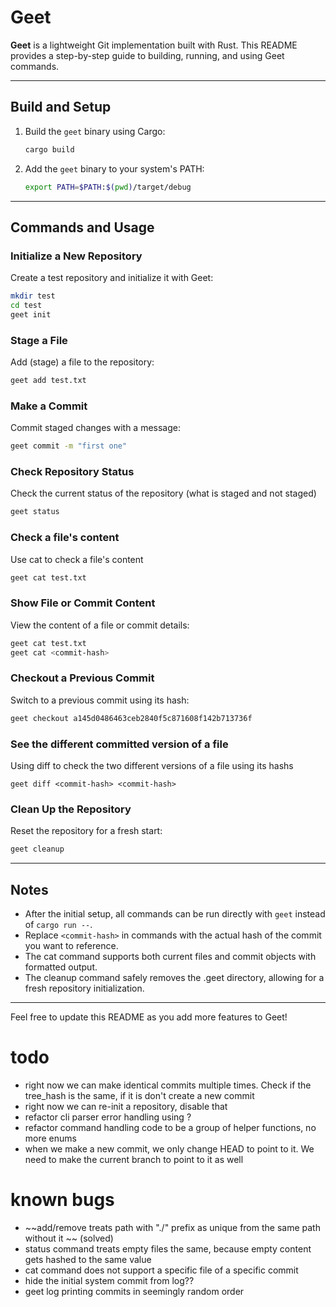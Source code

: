 # Geet

**Geet** is a lightweight Git implementation built with Rust. This README provides a step-by-step guide to building, running, and using Geet commands.

---

## Build and Setup

1. Build the `geet` binary using Cargo:

   ```bash
   cargo build
   ```

2. Add the `geet` binary to your system's PATH:
   ```bash
   export PATH=$PATH:$(pwd)/target/debug
   ```

---

## Commands and Usage

### Initialize a New Repository

Create a test repository and initialize it with Geet:

```bash
mkdir test
cd test
geet init
```

### Stage a File

Add (stage) a file to the repository:

```bash
geet add test.txt
```

### Make a Commit

Commit staged changes with a message:

```bash
geet commit -m "first one"
```

### Check Repository Status

Check the current status of the repository (what is staged and not staged)

```bash
geet status
```

### Check a file's content

Use cat to check a file's content

```bash
geet cat test.txt
```

### Show File or Commit Content

View the content of a file or commit details:

```bash
geet cat test.txt
geet cat <commit-hash>
```

### Checkout a Previous Commit

Switch to a previous commit using its hash:

```bash
geet checkout a145d0486463ceb2840f5c871608f142b713736f
```

### See the different committed version of a file 

Using diff to check the two different versions of a file using its hashs

```
geet diff <commit-hash> <commit-hash>
```

### Clean Up the Repository

Reset the repository for a fresh start:

```bash
geet cleanup
```

---

## Notes

- After the initial setup, all commands can be run directly with `geet` instead of `cargo run --`.
- Replace `<commit-hash>` in commands with the actual hash of the commit you want to reference.
- The cat command supports both current files and commit objects with formatted output.
- The cleanup command safely removes the .geet directory, allowing for a fresh repository initialization.

---

Feel free to update this README as you add more features to Geet!

# todo

- right now we can make identical commits multiple times. Check if the tree_hash is the same, if it is don't create a new commit
- right now we can re-init a repository, disable that
- refactor cli parser error handling using ?
- refactor command handling code to be a group of helper functions, no more enums
- when we make a new commit, we only change HEAD to point to it. We need to make the current branch to point to it as well

# known bugs

- ~~add/remove treats path with "./" prefix as unique from the same path without it ~~ (solved)
- status command treats empty files the same, because empty content gets hashed to the same value
- cat command does not support a specific file of a specific commit
- hide the initial system commit from log??
- geet log printing commits in seemingly random order
